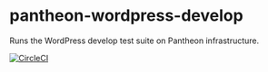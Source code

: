 # pantheon-wordpress-develop

Runs the WordPress develop test suite on Pantheon infrastructure.

[![CircleCI](https://circleci.com/gh/pantheon-systems/pantheon-wordpress-develop.svg?style=svg)](https://circleci.com/gh/pantheon-systems/pantheon-wordpress-develop)
